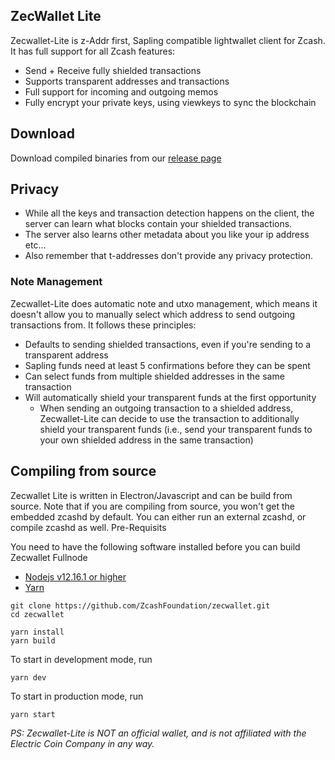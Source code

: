 ## ZecWallet Lite
Zecwallet-Lite is z-Addr first, Sapling compatible lightwallet client for Zcash. It has full support for all Zcash features:
- Send + Receive fully shielded transactions
- Supports transparent addresses and transactions
- Full support for incoming and outgoing memos
- Fully encrypt your private keys, using viewkeys to sync the blockchain

## Download
Download compiled binaries from our [release page](https://github.com/adityapk00/zecwallet-lite/releases)

## Privacy 
* While all the keys and transaction detection happens on the client, the server can learn what blocks contain your shielded transactions.
* The server also learns other metadata about you like your ip address etc...
* Also remember that t-addresses don't provide any privacy protection.


### Note Management
Zecwallet-Lite does automatic note and utxo management, which means it doesn't allow you to manually select which address to send outgoing transactions from. It follows these principles:
* Defaults to sending shielded transactions, even if you're sending to a transparent address
* Sapling funds need at least 5 confirmations before they can be spent
* Can select funds from multiple shielded addresses in the same transaction
* Will automatically shield your transparent funds at the first opportunity
    * When sending an outgoing transaction to a shielded address, Zecwallet-Lite can decide to use the transaction to additionally shield your transparent funds (i.e., send your transparent funds to your own shielded address in the same transaction)

## Compiling from source
Zecwallet Lite is written in Electron/Javascript and can be build from source. Note that if you are compiling from source, you won't get the embedded zcashd by default. You can either run an external zcashd, or compile zcashd as well.
Pre-Requisits

You need to have the following software installed before you can build Zecwallet Fullnode

* [Nodejs v12.16.1 or higher](https://nodejs.org)
* [Yarn](https://yarnpkg.com)

```
git clone https://github.com/ZcashFoundation/zecwallet.git
cd zecwallet

yarn install
yarn build
```

To start in development mode, run
```
yarn dev
```
To start in production mode, run
```
yarn start
```

_PS: Zecwallet-Lite is NOT an official wallet, and is not affiliated with the Electric Coin Company in any way._
